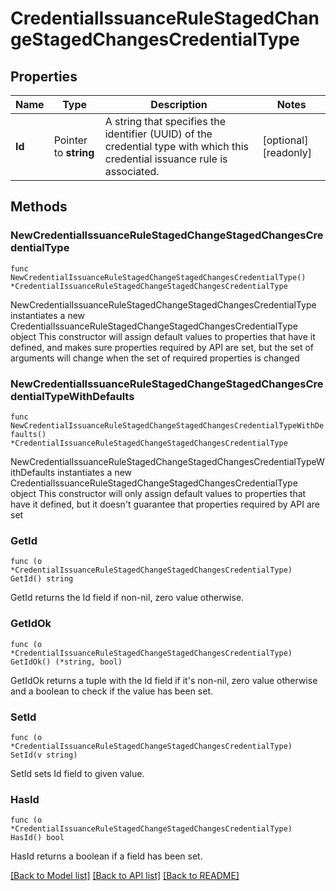 # CredentialIssuanceRuleStagedChangeStagedChangesCredentialType

## Properties

Name | Type | Description | Notes
------------ | ------------- | ------------- | -------------
**Id** | Pointer to **string** | A string that specifies the identifier (UUID) of the credential type with which this credential issuance rule is associated. | [optional] [readonly] 

## Methods

### NewCredentialIssuanceRuleStagedChangeStagedChangesCredentialType

`func NewCredentialIssuanceRuleStagedChangeStagedChangesCredentialType() *CredentialIssuanceRuleStagedChangeStagedChangesCredentialType`

NewCredentialIssuanceRuleStagedChangeStagedChangesCredentialType instantiates a new CredentialIssuanceRuleStagedChangeStagedChangesCredentialType object
This constructor will assign default values to properties that have it defined,
and makes sure properties required by API are set, but the set of arguments
will change when the set of required properties is changed

### NewCredentialIssuanceRuleStagedChangeStagedChangesCredentialTypeWithDefaults

`func NewCredentialIssuanceRuleStagedChangeStagedChangesCredentialTypeWithDefaults() *CredentialIssuanceRuleStagedChangeStagedChangesCredentialType`

NewCredentialIssuanceRuleStagedChangeStagedChangesCredentialTypeWithDefaults instantiates a new CredentialIssuanceRuleStagedChangeStagedChangesCredentialType object
This constructor will only assign default values to properties that have it defined,
but it doesn't guarantee that properties required by API are set

### GetId

`func (o *CredentialIssuanceRuleStagedChangeStagedChangesCredentialType) GetId() string`

GetId returns the Id field if non-nil, zero value otherwise.

### GetIdOk

`func (o *CredentialIssuanceRuleStagedChangeStagedChangesCredentialType) GetIdOk() (*string, bool)`

GetIdOk returns a tuple with the Id field if it's non-nil, zero value otherwise
and a boolean to check if the value has been set.

### SetId

`func (o *CredentialIssuanceRuleStagedChangeStagedChangesCredentialType) SetId(v string)`

SetId sets Id field to given value.

### HasId

`func (o *CredentialIssuanceRuleStagedChangeStagedChangesCredentialType) HasId() bool`

HasId returns a boolean if a field has been set.


[[Back to Model list]](../README.md#documentation-for-models) [[Back to API list]](../README.md#documentation-for-api-endpoints) [[Back to README]](../README.md)



